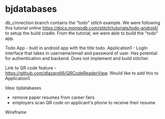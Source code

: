 ﻿# bjdatabases
db_cinnection branch contains the "todo" stitch example. We were following this tutorial online https://docs.mongodb.com/stitch/tutorials/todo-android/ to setup the build cradle. From the tutorial, we were able
to build the "todo" app. 

Todo App - built in android app with the title todo.
Application1 - LogIn interface that takes in username/email and password of user. Has potential for authentication and backend. Does 
not implement and build stitcher. 

Link to QR code feature - https://github.com/dlazaro66/QRCodeReaderView. Would like to add this to Application1. 

Idea: bjdatabases
  - remove paper resumes from career fairs
  - employers scan QR code on applicant's phone to receive their resume

Wireframe

